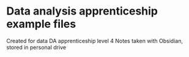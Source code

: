 # Data analysis apprenticeship example files
Created for data DA apprenticeship level 4
Notes taken with Obsidian, stored in personal drive